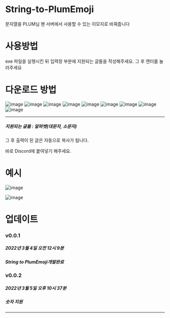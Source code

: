 # String-to-PlumEmoji
문자열을 PLUM님 팬 서버에서 사용할 수 있는 이모지로 바꿔줍니다

# 사용방법
exe 파일을 실행시킨 뒤 입력창 부분에 지원되는 글들을 작성해주세요.
그 후 엔터를 눌러주세요

# 다운로드 방법
![image](https://user-images.githubusercontent.com/96653318/222762891-d6fbd477-934b-4b23-b465-c5add2b96ccb.png)
![image](https://user-images.githubusercontent.com/96653318/222762951-2e1a5154-f06b-45d6-a1e8-65b0fb8e7c49.png)
![image](https://user-images.githubusercontent.com/96653318/222763033-3da42fad-67f8-4701-a67d-c5766d3a6b18.png)
![image](https://user-images.githubusercontent.com/96653318/222763066-428873ad-5fec-4792-83ea-8cd6b9584bde.png)
![image](https://user-images.githubusercontent.com/96653318/222763120-f5b52827-13eb-4193-b688-683ace1317a3.png)
![image](https://user-images.githubusercontent.com/96653318/222763169-ae4af319-0730-49b6-8f9d-d5c4b311bc47.png)
![image](https://user-images.githubusercontent.com/96653318/222763214-650fba0c-ae69-4f9b-ab66-644b906aab35.png)
![image](https://user-images.githubusercontent.com/96653318/222763262-63a1ba6b-ef27-4c60-8e74-00e05f76fffc.png)
![image](https://user-images.githubusercontent.com/96653318/222763295-fda7bf0c-a4f7-41cf-aca4-0b06c8a33e73.png)

----------
##### 지원되는 글들 : 알파벳(대문자, 소문자)

그 후 출력이 된 글은 자동으로 복사가 됩니다.
  
바로 Discord에 붙여넣기 해주세요.

# 예시
![image](https://user-images.githubusercontent.com/96653318/222753318-6db75b80-2d0d-4e6a-8c9a-ec78c1f8dd4a.png)

![image](https://user-images.githubusercontent.com/96653318/222753441-92bbeac4-b89b-48a0-9364-94a6127f68a7.png)

# 업데이트
### v0.0.1 
##### 2022년 3월 4일 오전 12시 9분
##### String to PlumEmoji개발완료

### v0.0.2
##### 2022년 3월 5일 오후 10시 37분
##### 숫자 지원
----------
